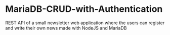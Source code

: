 # MariaDB-CRUD-with-Authentication
REST API of a small newsletter web application where the users can register and write their own news made with NodeJS and MariaDB
